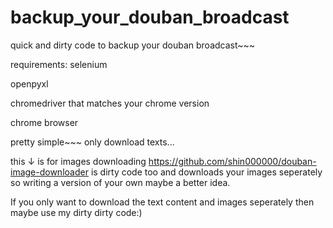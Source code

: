 # backup_your_douban_broadcast
quick and dirty code to backup your douban broadcast~~~

requirements:
selenium

openpyxl

chromedriver that matches your chrome version

chrome browser

pretty simple~~~
only download texts...

this ↓ is for images downloading
https://github.com/shin000000/douban-image-downloader
is dirty code too and downloads your images seperately so writing a version of your own maybe a better idea.

If you only want to download the text content and images seperately then maybe use my dirty dirty code:)
